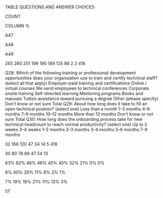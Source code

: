 TABLE QUESTIONS AND ANSWER CHOICES


COUNT


COLUMN %


A47


A48


A49


265
260
201
199
190
189
135
86
2
2
418


Q28: Which of the following training or professional development opportunities does your 
organization use to train and certify technical staff? (select all that apply)
Employer-paid training and certifications
Online / virtual courses
We send employees to technical conferences
Corporate onsite training
Self-directed learning
Mentoring programs
Books and manuals
Tuition assistance toward pursuing a degree
Other (please specify)
Don't know or not sure
Total
Q29: About how long does it take to fill an open technical position? (select one)
Less than a month
1–3 months
4–6 months
7–9 months
10–12 months
More than 12 months
Don't know or not sure
Total
Q30: How long does the onboarding process take for new technical headcount to reach normal productivity? (select one)
Up to 2 weeks
3–4 weeks
1–2 months
2–3 months
3–4 months
5–6 months
7–9 months


32
166
120
47
34
14
5
418


30
80
78
89
47
54
13


63%
62%
48%
48%
45%
45%
32%
21%
0%
0%


8%
40%
29%
11%
8%
3%
1%


7%
19%
19%
21%
11%
13%
3%


 57


